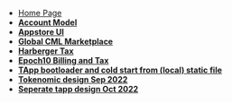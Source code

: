 - [Home Page](/)
- <strong>[Account Model](/account-model/README.md)</strong>
- <strong>[Appstore UI](/appstore_ui/README.md)</strong>
- <strong>[Global CML Marketplace](/epoch10_billing_tax/marketplace_trade_maintainer_seat.md)</strong>
- <strong>[Harberger Tax](/harberger_tax/README.md)</strong>
- <strong>[Epoch10 Billing and Tax](/epoch10_billing_tax/README.md)</strong>
- <strong>[TApp bootloader and cold start from (local) static file](/TApp_cold_start/README.md)</strong>
- <strong>[Tokenomic design Sep 2022](/Sep2022_tokenomics/README.md)</strong>
- <strong>[Seperate tapp design Oct 2022](/Oct2022_Seperate_TApps/README.md)</strong>
